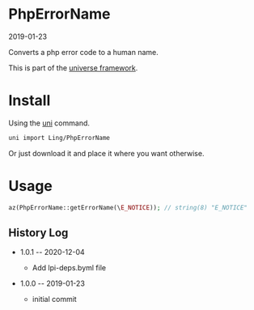 PhpErrorName
===========
2019-01-23



Converts a php error code to a human name.



This is part of the [universe framework](https://github.com/karayabin/universe-snapshot).



Install
==========
Using the [uni](https://github.com/lingtalfi/universe-naive-importer) command.
```bash
uni import Ling/PhpErrorName
```

Or just download it and place it where you want otherwise.



Usage
=====

```php
az(PhpErrorName::getErrorName(\E_NOTICE)); // string(8) "E_NOTICE"
```





History Log
------------------

- 1.0.1 -- 2020-12-04

    - Add lpi-deps.byml file

- 1.0.0 -- 2019-01-23

    - initial commit
